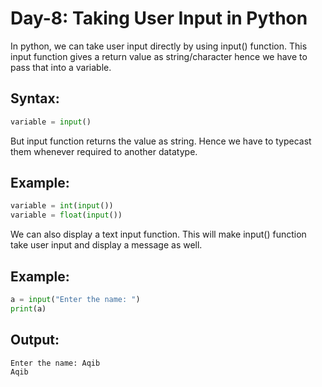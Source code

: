 # Day-8: Taking User Input in Python
In python, we can take user input directly by using input() function. This input function gives a return value as string/character hence we have to pass that into a variable.

## Syntax:
```python
variable = input()
```
But input function returns the value as string. Hence we have to typecast them whenever required to another datatype.

## Example:
```python
variable = int(input())
variable = float(input())
```
We can also display a text input function. This will make input() function take user input and display a message as well.

## Example:
```python
a = input("Enter the name: ")
print(a)
```

## Output:
```bash
Enter the name: Aqib
Aqib
```